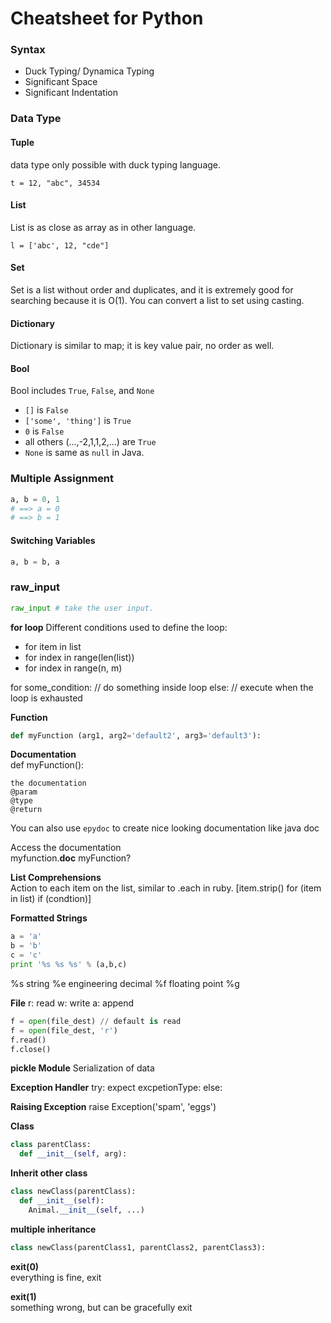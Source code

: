 Cheatsheet for Python
=====================

### Syntax
* Duck Typing/ Dynamica Typing
* Significant Space
* Significant Indentation

### Data Type

#### Tuple
data type only possible with duck typing language.
```pythonthon
t = 12, "abc", 34534
```


#### List
List is as close as array as in other language.
```pythonthon
l = ['abc', 12, "cde"]
```


#### Set
Set is a list without order and duplicates, and it is extremely good for searching because it is O(1).  You can convert a list to set using casting.


#### Dictionary
Dictionary is similar to map; it is key value pair, no order as well.


#### Bool
Bool includes `True`, `False`, and `None`

* `[]` is `False`
* `['some', 'thing']` is `True`
* `0` is `False`
* all others (...,-2,1,1,2,...) are `True`
* `None` is same as `null` in Java.


### Multiple Assignment
```python
a, b = 0, 1
# ==> a = 0
# ==> b = 1
```

#### Switching Variables
```python
a, b = b, a
```

### raw_input
```python
raw_input # take the user input.
```

**for loop**
Different conditions used to define the loop:
* for item in list
* for index in range(len(list))
* for index in range(n, m)


for some_condition:
  // do something inside loop
else:
  // execute when the loop is exhausted



**Function**
```python
def myFunction (arg1, arg2='default2', arg3='default3'):
```

**Documentation**
<br>
def myFunction():
  ```
  the documentation
  @param
  @type
  @return
  ```

You can also use `epydoc` to create nice looking documentation like java doc


Access the documentation
<br>
myfunction.__doc__
myFunction?  


**List Comprehensions**
<br>
Action to each item on the list, similar to .each in ruby.
[item.strip() for (item in list) if (condtion)]



**Formatted Strings**
```python
a = 'a'
b = 'b'
c = 'c'
print '%s %s %s' % (a,b,c)
```
%s string
%e engineering decimal
%f floating point
%g


**File**
r: read
w: write
a: append
```python
f = open(file_dest) // default is read
f = open(file_dest, 'r')
f.read()
f.close()
```

**pickle Module**
Serialization of data



**Exception Handler**
try:
expect excpetionType:
else:

**Raising Exception**
raise Exception('spam', 'eggs')


**Class**
```python
class parentClass:
  def __init__(self, arg):
```

**Inherit other class**
```python
class newClass(parentClass):
  def __init__(self):
    Animal.__init__(self, ...)
```

**multiple inheritance**
```python
class newClass(parentClass1, parentClass2, parentClass3):
```

**exit(0)**
<br>
everything is fine, exit

**exit(1)**
<br>
something wrong, but can be gracefully exit
